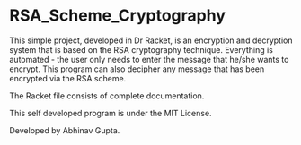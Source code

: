 # RSA_Scheme_Cryptography
This simple project, developed in Dr Racket, is an encryption and decryption system that is based on the RSA cryptography technique. 
Everything is automated - the user only needs to enter the message that he/she wants to encrypt. 
This program can also decipher any message that has been encrypted via the RSA scheme.

The Racket file consists of complete documentation.

This self developed program is under the MIT License.

Developed by Abhinav Gupta.
